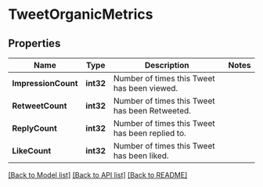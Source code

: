 # TweetOrganicMetrics

## Properties

Name | Type | Description | Notes
------------ | ------------- | ------------- | -------------
**ImpressionCount** | **int32** | Number of times this Tweet has been viewed. | 
**RetweetCount** | **int32** | Number of times this Tweet has been Retweeted. | 
**ReplyCount** | **int32** | Number of times this Tweet has been replied to. | 
**LikeCount** | **int32** | Number of times this Tweet has been liked. | 

[[Back to Model list]](../README.md#documentation-for-models) [[Back to API list]](../README.md#documentation-for-api-endpoints) [[Back to README]](../README.md)


